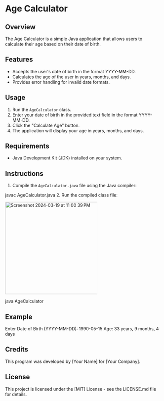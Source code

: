 # Age Calculator

## Overview
The Age Calculator is a simple Java application that allows users to calculate their age based on their date of birth.

## Features
- Accepts the user's date of birth in the format YYYY-MM-DD.
- Calculates the age of the user in years, months, and days.
- Provides error handling for invalid date formats.

## Usage
1. Run the `AgeCalculator` class.
2. Enter your date of birth in the provided text field in the format YYYY-MM-DD.
3. Click the "Calculate Age" button.
4. The application will display your age in years, months, and days.

## Requirements
- Java Development Kit (JDK) installed on your system.

## Instructions
1. Compile the `AgeCalculator.java` file using the Java compiler:

javac AgeCalculator.java
2. Run the compiled class file:

<img width="298" alt="Screenshot 2024-03-19 at 11 00 39 PM" src="https://github.com/Mehedi-16/Age_Calculator-Java-/assets/127036046/4d7768a4-c903-4f6b-a2da-f9d62cbace41">

java AgeCalculator

## Example
Enter Date of Birth (YYYY-MM-DD): 1990-05-15
Age: 33 years, 9 months, 4 days


## Credits
This program was developed by [Your Name] for [Your Company].

## License
This project is licensed under the [MIT] License - see the LICENSE.md file for details.
